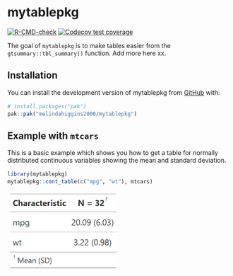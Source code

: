 
<!-- README.md is generated from README.Rmd. Please edit that file -->

# mytablepkg

<!-- badges: start -->

[![R-CMD-check](https://github.com/melindahiggins2000/mytablepkg/actions/workflows/R-CMD-check.yaml/badge.svg)](https://github.com/melindahiggins2000/mytablepkg/actions/workflows/R-CMD-check.yaml)
[![Codecov test
coverage](https://codecov.io/gh/melindahiggins2000/mytablepkg/graph/badge.svg)](https://app.codecov.io/gh/melindahiggins2000/mytablepkg)
<!-- badges: end -->

The goal of `mytablepkg` is to make tables easier from the
`gtsummary::tbl_summary()` function. Add more here xx.

## Installation

You can install the development version of mytablepkg from
[GitHub](https://github.com/) with:

``` r
# install.packages("pak")
pak::pak("melindahiggins2000/mytablepkg")
```

## Example with `mtcars`

This is a basic example which shows you how to get a table for normally
distributed continuous variables showing the mean and standard
deviation.

``` r
library(mytablepkg)
mytablepkg::cont_table(c("mpg", "wt"), mtcars)
```

<img src="man/figures/README-example01b.png" width="50%" />
